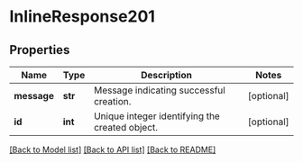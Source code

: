 # InlineResponse201

## Properties
Name | Type | Description | Notes
------------ | ------------- | ------------- | -------------
**message** | **str** | Message indicating successful creation. | [optional] 
**id** | **int** | Unique integer identifying the created object. | [optional] 

[[Back to Model list]](../README.md#documentation-for-models) [[Back to API list]](../README.md#documentation-for-api-endpoints) [[Back to README]](../README.md)

